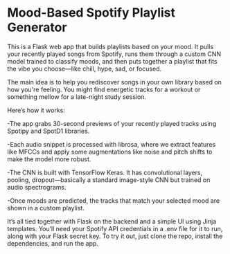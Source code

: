 # Mood-Based Spotify Playlist Generator
This is a Flask web app that builds playlists based on your mood. It pulls your recently played songs from Spotify, runs them through a custom CNN model trained to classify moods, and then puts together a playlist that fits the vibe you choose—like chill, hype, sad, or focused.

The main idea is to help you rediscover songs in your own library based on how you're feeling. You might find energetic tracks for a workout or something mellow for a late-night study session.

Here’s how it works:

-The app grabs 30-second previews of your recently played tracks using Spotipy and SpotD1 libraries.

-Each audio snippet is processed with librosa, where we extract features like MFCCs and apply some augmentations like noise and pitch shifts to make the model more robust.

-The CNN is built with TensorFlow Keras. It has convolutional layers, pooling, dropout—basically a standard image-style CNN but trained on audio spectrograms.

-Once moods are predicted, the tracks that match your selected mood are shown in a custom playlist.

It’s all tied together with Flask on the backend and a simple UI using Jinja templates. You’ll need your Spotify API credentials in a .env file for it to run, along with your Flask secret key.
To try it out, just clone the repo, install the dependencies, and run the app.
